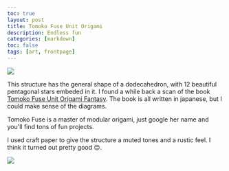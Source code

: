 ```yaml
---
toc: true
layout: post
title: Tomoko Fuse Unit Origami
description: Endless fun
categories: [markdown]
toc: false
tags: [art, frontpage]
---
```



![](https://lh3.googleusercontent.com/hX90VJl-QZ2gY9UhQM_TnK8t_5H2Pc3RHCSQtPgedtd0rGnwmfPBkaPllC7632-Lqv6eFWlRbtAp8vPinaphzhuZlvcWAuJXH_XxAb5Dt3ehu1iWA6CYUglFAxph5nzYVqKg3OamNf0=w2400)

This structure has the general shape of a dodecahedron, with 12 beautiful pentagonal stars embeded in it.
I found a while back a scan of the book [Tomoko Fuse Unit Origami Fantasy](https://archive.org/details/TomokoFuseUnitOrigamiFantasyv2japanese/page/n73/mode/2up).
The book is all written in japanese, but I could make sense of the diagrams.


Tomoko Fuse is a master of modular origami, just google her name and you'll find tons of fun projects.

I used craft paper to give the structure a muted tones and a rustic feel.
I think it turned out pretty good 😊.

![](https://lh3.googleusercontent.com/oMuSEqdDrAjAWPJh7wc_aNVtzksKwDjKy2uON-voBIHB1bAUPWALYmZaMNQGgakY5ZCPApgDXHyyCjjlQsLn2igWpL4udKOyQn_aOxShly1uulwfqledf-RHZ_dUG3rwLLOUYdzyU30=w2400)
